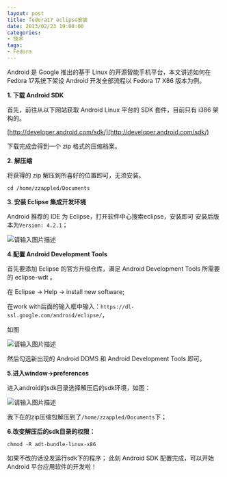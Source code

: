 ```yaml
---
layout: post
title: fedora17 eclipse安装
date: 2013/02/23 19:00:00
categories:
- 技术
tags:
- Fedora
---
```


Android 是 Google 推出的基于 Linux 的开源智能手机平台，本文讲述如何在 Fedora 17系统下架设 Android 开发全部流程以 Fedora 17 X86 版本为例。

**1. 下载 Android SDK**

首先，前往从以下网站获取 Android Linux 平台的 SDK 套件，目前只有 i386 架构的。

[http://developer.android.com/sdk/](http://developer.android.com/sdk/)

下载完成会得到一个 zip 格式的压缩档案。

**2. 解压缩**

将获得的 zip 解压到所喜好的位置即可，无须安装。

```
cd /home/zzappled/Documents
```

**3. 安装 Eclipse 集成开发环境**

Android 推荐的 IDE 为 Eclipse，打开软件中心搜索eclipse，安装即可 安装后版本为`Version: 4.2.1`；

![请输入图片描述](http://pics.naaln.com/blog/2019-05-14-123403.jpg-basicBlog)

**4.配置 Android Development Tools**

首先要添加 Eclipse 的官方升级仓库，满足 Android Development Tools 所需要的 eclipse-wdt 。

在 Eclipse -> Help -> install new software;

在work with后面的输入框中输入：`https://dl-ssl.google.com/android/eclipse/`，

如图

![请输入图片描述](http://pics.naaln.com/blog/2019-05-14-123405.jpg-basicBlog)

然后勾选新出现的 Android DDMS 和 Android Development Tools 即可。

**5.进入window->preferences**

进入android的sdk目录选择解压后的sdk环境，如图：

![请输入图片描述](http://pics.naaln.com/blog/2019-05-14-123406.jpg-basicBlog)

我下在的zip压缩包解压到了`/home/zzappled/Documents`下；

**6.改变解压后的sdk目录的权限：**

```
chmod -R adt-bundle-linux-x86
```

如果不改的话没发运行sdk下的程序； 此刻 Android SDK 配置完成，可以开始 Android 平台应用软件的开发啦！

